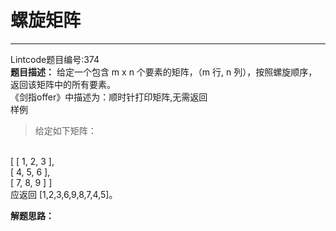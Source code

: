 # 螺旋矩阵
---
Lintcode题目编号:374
<br>**题目描述：**
给定一个包含 m x n 个要素的矩阵，（m 行, n 列），按照螺旋顺序，返回该矩阵中的所有要素。
<br>《剑指offer》中描述为：顺时针打印矩阵,无需返回
<br>样例<br>
>给定如下矩阵：
<br>
[
 [ 1, 2, 3 ],<br>
 [ 4, 5, 6 ],<br>
 [ 7, 8, 9 ]
]<br>
应返回 [1,2,3,6,9,8,7,4,5]。

**解题思路：**
<br>